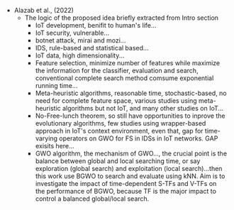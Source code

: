  - Alazab et al., (2022)
	 - The logic of the proposed idea briefly extracted from Intro section
		 - IoT development, benifit to human's life...
		 - IoT security, vulnerable...
		 - botnet attack, mirai and mozi...
		 - IDS, rule-based and statistical based...
		 - IoT data, high dimensionality...
		 - Feature selection, minimize number of features while maximize the information for the classifier, evaluation and search, conventional complete search method comsume exponential running time...
		 - Meta-heuristic algorithms, reasonable time, stochastic-based, no need for complete feature space, various studies using meta-heuristic algorithms but not IoT, and many other studies on IoT...
		 - No-Free-lunch theorem, so still have opportunities to inprove the evolutionary algorithms, few studies using wrapper-based approach in IoT's context environment, even that, gap for time-varying operators on GWO for FS in IDSs in IoT networks. GAP exisits here...
		 - GWO algorithm, the mechanism of GWO..., the crucial point is the balance between global and local searching time, or say exploration (global search) and exploitation (local search)...then this work use BGWO to search and evaluate using kNN. Aim is to investigate the impact of time-dependent S-TFs and V-TFs on the performance of BGWO, because TF is the major impact to control a balanced global/local search.

